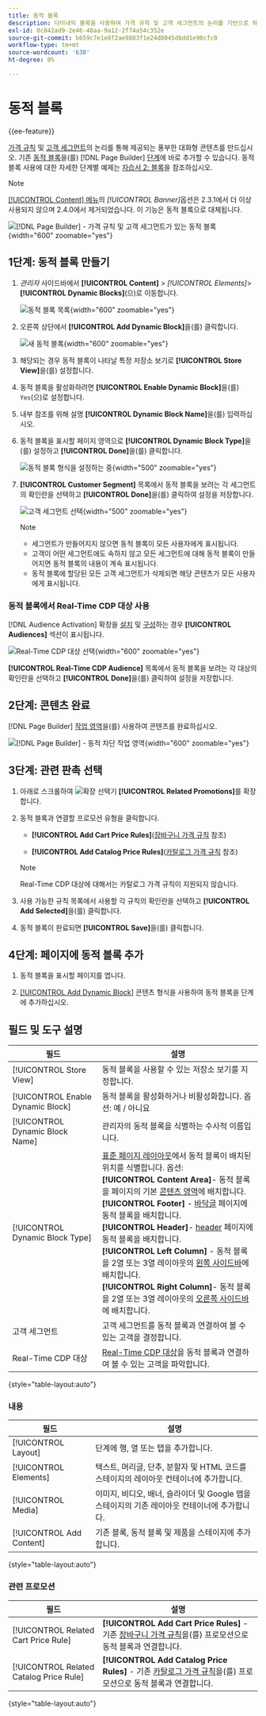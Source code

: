 ```yaml
---
title: 동적 블록
description: 다이내믹 블록을 사용하여 가격 규칙 및 고객 세그먼트의 논리를 기반으로 하는 풍부한 대화형 컨텐츠를 생성합니다.
exl-id: 0c842ad9-2e46-48aa-9a12-2f74a54c352e
source-git-commit: b659c7e1e8f2ae9883f1e24d8045d6dd1e90cfc0
workflow-type: tm+mt
source-wordcount: '638'
ht-degree: 0%

---
```


# 동적 블록

{{ee-feature}}

[가격 규칙](../merchandising-promotions/introduction.md#price-rules) 및 [고객 세그먼트](../customers/customer-segments.md)의 논리를 통해 제공되는 풍부한 대화형 콘텐츠를 만드십시오. 기존 [동적 블록](../page-builder/dynamic-block.md)을(를) [!DNL Page Builder] [단계](../page-builder/workspace.md)에 바로 추가할 수 있습니다. 동적 블록 사용에 대한 자세한 단계별 예제는 [자습서 2: 블록](../page-builder/2-blocks.md)을 참조하십시오.

>[!NOTE]
>
>[[!UICONTROL Content] 메뉴](content-menu.md)의 _[!UICONTROL Banner]_&#x200B;옵션은 2.3.1에서 더 이상 사용되지 않으며 2.4.0에서 제거되었습니다. 이 기능은 동적 블록으로 대체됩니다.

![[!DNL Page Builder] - 가격 규칙 및 고객 세그먼트가 있는 동적 블록](../page-builder/assets/pb-tutorial2-dynamic-block-storefront.png){width="600" zoomable="yes"}

## 1단계: 동적 블록 만들기

1. _관리자_ 사이드바에서 **[!UICONTROL Content]** > _[!UICONTROL Elements]_>**[!UICONTROL Dynamic Blocks]**(으)로 이동합니다.

   ![동적 블록 목록](../page-builder/assets/pb-tutorial2-block-dynamic-add.png){width="600" zoomable="yes"}

1. 오른쪽 상단에서 **[!UICONTROL Add Dynamic Block]**&#x200B;을(를) 클릭합니다.

   ![새 동적 블록](../page-builder/assets/pb-tutorial2-block-dynamic-new.png){width="600" zoomable="yes"}

1. 해당되는 경우 동적 블록이 나타날 특정 저장소 보기로 **[!UICONTROL Store View]**&#x200B;을(를) 설정합니다.

1. 동적 블록을 활성화하려면 **[!UICONTROL Enable Dynamic Block]**&#x200B;을(를) `Yes`(으)로 설정합니다.

1. 내부 참조를 위해 설명 **[!UICONTROL Dynamic Block Name]**&#x200B;을(를) 입력하십시오.

1. 동적 블록을 표시할 페이지 영역으로 **[!UICONTROL Dynamic Block Type]**&#x200B;을(를) 설정하고 **[!UICONTROL Done]**&#x200B;을(를) 클릭합니다.

   ![동적 블록 형식을 설정하는 중](../page-builder/assets/pb-dynamic-block-type.png){width="500" zoomable="yes"}

1. **[!UICONTROL Customer Segment]** 목록에서 동적 블록을 보려는 각 세그먼트의 확인란을 선택하고 **[!UICONTROL Done]**&#x200B;을(를) 클릭하여 설정을 저장합니다.

   ![고객 세그먼트 선택](../page-builder/assets/pb-dynamic-block-customer-segment.png){width="500" zoomable="yes"}

   >[!NOTE]
   >
   >- 세그먼트가 만들어지지 않으면 동적 블록이 모든 사용자에게 표시됩니다.
   >- 고객이 어떤 세그먼트에도 속하지 않고 모든 세그먼트에 대해 동적 블록이 만들어지면 동적 블록의 내용이 계속 표시됩니다.
   >- 동적 블록에 할당된 모든 고객 세그먼트가 삭제되면 해당 콘텐츠가 모든 사용자에게 표시됩니다.

### 동적 블록에서 Real-Time CDP 대상 사용

[!DNL Audience Activation] 확장을 [설치](../customers/audience-activation.md#install-the-extension) 및 [구성](../customers/audience-activation.md#configure-the-extension)하는 경우 **[!UICONTROL Audiences]** 섹션이 표시됩니다.

![Real-Time CDP 대상 선택](./assets/dynamic-block-rtcdp.png){width="600" zoomable="yes"}

**[!UICONTROL Real-Time CDP Audience]** 목록에서 동적 블록을 보려는 각 대상의 확인란을 선택하고 **[!UICONTROL Done]**&#x200B;을(를) 클릭하여 설정을 저장합니다.

## 2단계: 콘텐츠 완료

[!DNL Page Builder] [작업 영역](../page-builder/workspace.md)을(를) 사용하여 콘텐츠를 완료하십시오.

![[!DNL Page Builder] - 동적 차단 작업 영역](../page-builder/assets/pb-dynamic-block-workspace.png){width="600" zoomable="yes"}

## 3단계: 관련 판촉 선택

1. 아래로 스크롤하여 ![확장 선택기](../assets/icon-display-expand.png) **[!UICONTROL Related Promotions]**&#x200B;를 확장합니다.

1. 동적 블록과 연결할 프로모션 유형을 클릭합니다.

   - **[!UICONTROL Add Cart Price Rules]**([장바구니 가격 규칙](../merchandising-promotions/price-rules-cart.md) 참조)

   - **[!UICONTROL Add Catalog Price Rules]**([카탈로그 가격 규칙](../merchandising-promotions/price-rules-catalog.md) 참조)

   >[!NOTE]
   >
   >Real-Time CDP 대상에 대해서는 카탈로그 가격 규칙이 지원되지 않습니다.

1. 사용 가능한 규칙 목록에서 사용할 각 규칙의 확인란을 선택하고 **[!UICONTROL Add Selected]**&#x200B;을(를) 클릭합니다.

1. 동적 블록이 완료되면 **[!UICONTROL Save]**&#x200B;을(를) 클릭합니다.

## 4단계: 페이지에 동적 블록 추가

1. 동적 블록을 표시할 페이지를 엽니다.

1. [[!UICONTROL Add Dynamic Block]](../page-builder/dynamic-block.md) 콘텐츠 형식을 사용하여 동적 블록을 단계에 추가하십시오.

## 필드 및 도구 설명

| 필드 | 설명 |
|--- |--- |
| [!UICONTROL Store View] | 동적 블록을 사용할 수 있는 저장소 보기를 지정합니다. |
| [!UICONTROL Enable Dynamic Block] | 동적 블록을 활성화하거나 비활성화합니다. 옵션: 예 / 아니요 |
| [!UICONTROL Dynamic Block Name] | 관리자의 동적 블록을 식별하는 수사적 이름입니다. |
| [!UICONTROL Dynamic Block Type] | [표준 페이지 레이아웃](layout-updates.md)에서 동적 블록이 배치된 위치를 식별합니다. 옵션: <br/>**[!UICONTROL Content Area]**- 동적 블록을 페이지의 기본 [콘텐츠 영역](layout-updates.md)에 배치합니다.<br/>**[!UICONTROL Footer]** - [바닥글](page-setup.md#footer) 페이지에 동적 블록을 배치합니다. <br/>**[!UICONTROL Header]**- [header](page-setup.md#header) 페이지에 동적 블록을 배치합니다.<br/>**[!UICONTROL Left Column]** - 동적 블록을 2열 또는 3열 레이아웃의 [왼쪽 사이드바](page-layout.md#standard-page-layouts)에 배치합니다. <br/>**[!UICONTROL Right Column]**- 동적 블록을 2열 또는 3열 레이아웃의 [오른쪽 사이드바](page-layout.md#standard-page-layouts)에 배치합니다. |
| 고객 세그먼트 | 고객 세그먼트를 동적 블록과 연결하여 볼 수 있는 고객을 결정합니다. |
| Real-Time CDP 대상 | [Real-Time CDP 대상](../customers/audience-activation.md)을 동적 블록과 연결하여 볼 수 있는 고객을 파악합니다. |

{style="table-layout:auto"}

### 내용

| 필드 | 설명 |
|--- |--- |
| [!UICONTROL Layout] | 단계에 행, 열 또는 탭을 추가합니다. |
| [!UICONTROL Elements] | 텍스트, 머리글, 단추, 분할자 및 HTML 코드를 스테이지의 레이아웃 컨테이너에 추가합니다. |
| [!UICONTROL Media] | 이미지, 비디오, 배너, 슬라이더 및 Google 맵을 스테이지의 기존 레이아웃 컨테이너에 추가합니다. |
| [!UICONTROL Add Content] | 기존 블록, 동적 블록 및 제품을 스테이지에 추가합니다. |

{style="table-layout:auto"}

### 관련 프로모션

| 필드 | 설명 |
|--- |--- |
| [!UICONTROL Related Cart Price Rule] | **[!UICONTROL Add Cart Price Rules]** - 기존 [장바구니 가격 규칙](../merchandising-promotions/price-rules-cart.md)을(를) 프로모션으로 동적 블록과 연결합니다. |
| [!UICONTROL Related Catalog Price Rule] | **[!UICONTROL Add Catalog Price Rules]** - 기존 [카탈로그 가격 규칙](../merchandising-promotions/price-rules-catalog.md)을(를) 프로모션으로 동적 블록과 연결합니다. |

{style="table-layout:auto"}
